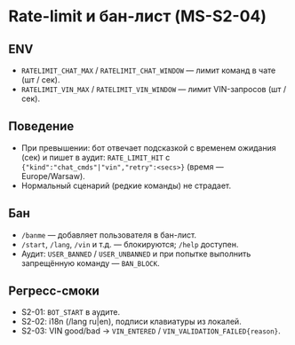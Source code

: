 # Rate-limit и бан-лист (MS-S2-04)

## ENV
- `RATELIMIT_CHAT_MAX` / `RATELIMIT_CHAT_WINDOW` — лимит команд в чате (шт / сек).
- `RATELIMIT_VIN_MAX`  / `RATELIMIT_VIN_WINDOW`  — лимит VIN-запросов (шт / сек).

## Поведение
- При превышении: бот отвечает подсказкой с временем ожидания (сек) и пишет в аудит:
  `RATE_LIMIT_HIT` c `{"kind":"chat_cmds"|"vin","retry":<secs>}` (время — Europe/Warsaw).
- Нормальный сценарий (редкие команды) не страдает.

## Бан
- `/banme` — добавляет пользователя в бан-лист.
- `/start`, `/lang`, `/vin` и т.д. — блокируются; `/help` доступен.
- Аудит: `USER_BANNED` / `USER_UNBANNED` и при попытке выполнить запрещённую команду — `BAN_BLOCK`.

## Регресс-смоки
- S2-01: `BOT_START` в аудите.
- S2-02: i18n (/lang ru|en), подписи клавиатуры из локалей.
- S2-03: VIN good/bad → `VIN_ENTERED` / `VIN_VALIDATION_FAILED{reason}`.
